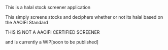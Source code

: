 This is a halal stock screener application 

This simply screens stocks and deciphers whether or not its halal based on the AAOIFI Standard

THIS IS NOT A AAOIFI CERTIFIED SCREENER

and is currently a WIP[soon to be published]
